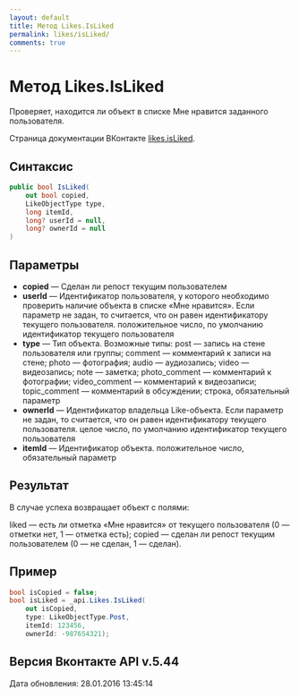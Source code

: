 ```yaml
---
layout: default
title: Метод Likes.IsLiked
permalink: likes/isLiked/
comments: true
---
```

# Метод Likes.IsLiked
Проверяет, находится ли объект в списке Мне нравится заданного пользователя.

Страница документации ВКонтакте [likes.isLiked](https://vk.com/dev/likes.isLiked).

## Синтаксис
``` csharp
public bool IsLiked(
	out bool copied,
	LikeObjectType type,
	long itemId,
	long? userId = null,
	long? ownerId = null
)
```

## Параметры
+ **copied** — Сделан ли репост текущим пользователем
+ **userId** — Идентификатор пользователя, у которого необходимо проверить наличие объекта в списке «Мне нравится». Если параметр не задан, то считается, что он равен идентификатору текущего пользователя. положительное число, по умолчанию идентификатор текущего пользователя
+ **type** — Тип объекта. 
Возможные типы:
post — запись на стене пользователя или группы;
comment — комментарий к записи на стене;
photo — фотография;
audio — аудиозапись;
video — видеозапись;
note — заметка;
photo_comment — комментарий к фотографии;
video_comment — комментарий к видеозаписи;
topic_comment — комментарий в обсуждении; строка, обязательный параметр
+ **ownerId** — Идентификатор владельца Like-объекта. Если параметр не задан, то считается, что он равен идентификатору текущего пользователя. целое число, по умолчанию идентификатор текущего пользователя
+ **itemId** — Идентификатор объекта. положительное число, обязательный параметр

## Результат
В случае успеха возвращает объект с полями: 

liked — есть ли отметка «Мне нравится» от текущего пользователя (0 — отметки нет, 1 — отметка есть); 
copied — сделан ли репост текущим пользователем (0 — не сделан, 1 — сделан).

## Пример
``` csharp
bool isCopied = false;
bool isLiked = _api.Likes.IsLiked(
    out isCopied,
    type: LikeObjectType.Post,
    itemId: 123456,
    ownerId: -987654321);
```

## Версия Вконтакте API v.5.44
Дата обновления: 28.01.2016 13:45:14
